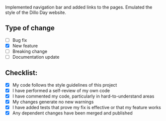Implemented navigation bar and added links to the pages. Emulated the style of the Dillo Day website.

## Type of change

- [ ] Bug fix
- [X] New feature
- [ ] Breaking change
- [ ] Documentation update

## Checklist:

- [X] My code follows the style guidelines of this project
- [X] I have performed a self-review of my own code
- [X] I have commented my code, particularly in hard-to-understand areas
- [X] My changes generate no new warnings
- [X] I have added tests that prove my fix is effective or that my feature works
- [X] Any dependent changes have been merged and published
